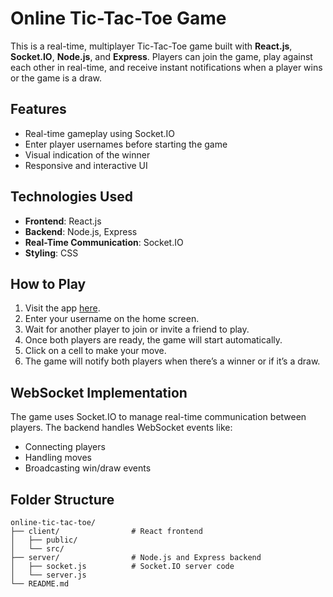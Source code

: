 # Online Tic-Tac-Toe Game

This is a real-time, multiplayer Tic-Tac-Toe game built with **React.js**, **Socket.IO**, **Node.js**, and **Express**. Players can join the game, play against each other in real-time, and receive instant notifications when a player wins or the game is a draw.

## Features

- Real-time gameplay using Socket.IO
- Enter player usernames before starting the game
- Visual indication of the winner
- Responsive and interactive UI

## Technologies Used

- **Frontend**: React.js
- **Backend**: Node.js, Express
- **Real-Time Communication**: Socket.IO
- **Styling**: CSS

## How to Play

1. Visit the app [here](https://tic-tac-toe-online-iota.vercel.app/).
2. Enter your username on the home screen.
3. Wait for another player to join or invite a friend to play.
4. Once both players are ready, the game will start automatically.
5. Click on a cell to make your move.
6. The game will notify both players when there’s a winner or if it’s a draw.

## WebSocket Implementation

The game uses Socket.IO to manage real-time communication between players. The backend handles WebSocket events like:

- Connecting players
- Handling moves
- Broadcasting win/draw events


## Folder Structure

```plaintext
online-tic-tac-toe/
├── client/                # React frontend
│   ├── public/
│   └── src/
├── server/                # Node.js and Express backend
│   ├── socket.js          # Socket.IO server code
│   └── server.js
└── README.md
